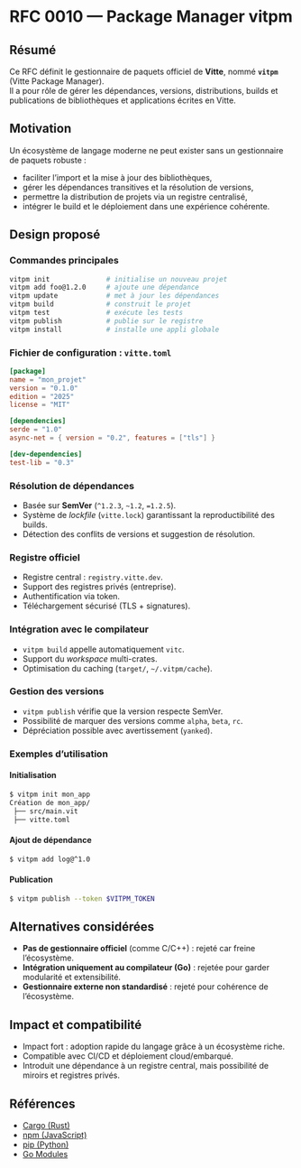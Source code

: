 # RFC 0010 — Package Manager vitpm

## Résumé
Ce RFC définit le gestionnaire de paquets officiel de **Vitte**, nommé **`vitpm`** (Vitte Package Manager).  
Il a pour rôle de gérer les dépendances, versions, distributions, builds et publications de bibliothèques et applications écrites en Vitte.

## Motivation
Un écosystème de langage moderne ne peut exister sans un gestionnaire de paquets robuste :  
- faciliter l’import et la mise à jour des bibliothèques,  
- gérer les dépendances transitives et la résolution de versions,  
- permettre la distribution de projets via un registre centralisé,  
- intégrer le build et le déploiement dans une expérience cohérente.  

## Design proposé

### Commandes principales
```sh
vitpm init              # initialise un nouveau projet
vitpm add foo@1.2.0     # ajoute une dépendance
vitpm update            # met à jour les dépendances
vitpm build             # construit le projet
vitpm test              # exécute les tests
vitpm publish           # publie sur le registre
vitpm install           # installe une appli globale
```

### Fichier de configuration : `vitte.toml`
```toml
[package]
name = "mon_projet"
version = "0.1.0"
edition = "2025"
license = "MIT"

[dependencies]
serde = "1.0"
async-net = { version = "0.2", features = ["tls"] }

[dev-dependencies]
test-lib = "0.3"
```

### Résolution de dépendances
- Basée sur **SemVer** (`^1.2.3`, `~1.2`, `=1.2.5`).  
- Système de *lockfile* (`vitte.lock`) garantissant la reproductibilité des builds.  
- Détection des conflits de versions et suggestion de résolution.  

### Registre officiel
- Registre central : `registry.vitte.dev`.  
- Support des registres privés (entreprise).  
- Authentification via token.  
- Téléchargement sécurisé (TLS + signatures).  

### Intégration avec le compilateur
- `vitpm build` appelle automatiquement `vitc`.  
- Support du *workspace* multi-crates.  
- Optimisation du caching (`target/`, `~/.vitpm/cache`).  

### Gestion des versions
- `vitpm publish` vérifie que la version respecte SemVer.  
- Possibilité de marquer des versions comme `alpha`, `beta`, `rc`.  
- Dépréciation possible avec avertissement (`yanked`).  

### Exemples d’utilisation

#### Initialisation
```sh
$ vitpm init mon_app
Création de mon_app/
 ├── src/main.vit
 ├── vitte.toml
```

#### Ajout de dépendance
```sh
$ vitpm add log@^1.0
```

#### Publication
```sh
$ vitpm publish --token $VITPM_TOKEN
```

## Alternatives considérées
- **Pas de gestionnaire officiel** (comme C/C++) : rejeté car freine l’écosystème.  
- **Intégration uniquement au compilateur (Go)** : rejetée pour garder modularité et extensibilité.  
- **Gestionnaire externe non standardisé** : rejeté pour cohérence de l’écosystème.  

## Impact et compatibilité
- Impact fort : adoption rapide du langage grâce à un écosystème riche.  
- Compatible avec CI/CD et déploiement cloud/embarqué.  
- Introduit une dépendance à un registre central, mais possibilité de miroirs et registres privés.  

## Références
- [Cargo (Rust)](https://doc.rust-lang.org/cargo/)  
- [npm (JavaScript)](https://www.npmjs.com/)  
- [pip (Python)](https://pypi.org/project/pip/)  
- [Go Modules](https://go.dev/ref/mod)  
